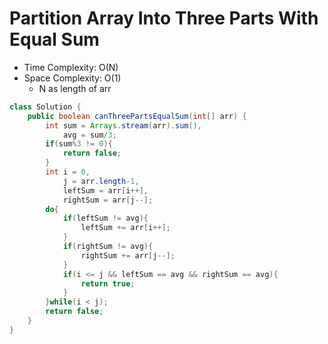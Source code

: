# Partition Array Into Three Parts With Equal Sum

- Time Complexity: O(N)
- Space Complexity: O(1)
  - N as length of arr

```java
class Solution {
    public boolean canThreePartsEqualSum(int[] arr) {
        int sum = Arrays.stream(arr).sum(),
            avg = sum/3;
        if(sum%3 != 0){
            return false;
        }
        int i = 0,
            j = arr.length-1,
            leftSum = arr[i++],
            rightSum = arr[j--];
        do{
            if(leftSum != avg){
                leftSum += arr[i++];
            }
            if(rightSum != avg){
                rightSum += arr[j--];
            }
            if(i <= j && leftSum == avg && rightSum == avg){
                return true;
            }
        }while(i < j);
        return false;
    }
}
```
